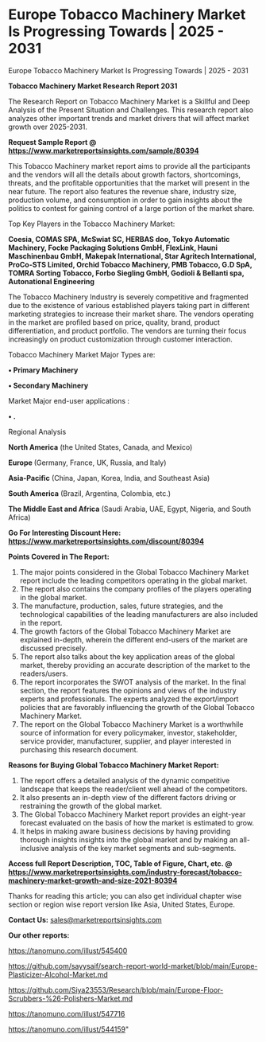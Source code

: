 # Europe Tobacco Machinery Market Is Progressing Towards | 2025 - 2031
Europe Tobacco Machinery Market Is Progressing Towards | 2025 - 2031

<strong>Tobacco Machinery Market Research Report 2031</strong>

The Research Report on Tobacco Machinery Market is a Skillful and Deep Analysis of the Present Situation and Challenges. This research report also analyzes other important trends and market drivers that will affect market growth over 2025-2031.

<strong>Request Sample Report @ <a href=https://www.marketreportsinsights.com/sample/80394>https://www.marketreportsinsights.com/sample/80394</a></strong>

This Tobacco Machinery market report aims to provide all the participants and the vendors will all the details about growth factors, shortcomings, threats, and the profitable opportunities that the market will present in the near future. The report also features the revenue share, industry size, production volume, and consumption in order to gain insights about the politics to contest for gaining control of a large portion of the market share.

Top Key Players in the Tobacco Machinery Market:

<strong>Coesia, COMAS SPA, McSwiat SC, HERBAS doo, Tokyo Automatic Machinery, Focke Packaging Solutions GmbH, FlexLink, Hauni Maschinenbau GmbH, Makepak International, Star Agritech International, ProCo-STS Limited, Orchid Tobacco Machinery, PMB Tobacco, G.D SpA, TOMRA Sorting Tobacco, Forbo Siegling GmbH, Godioli & Bellanti spa, Autonational Engineering</strong>

The Tobacco Machinery Industry is severely competitive and fragmented due to the existence of various established players taking part in different marketing strategies to increase their market share. The vendors operating in the market are profiled based on price, quality, brand, product differentiation, and product portfolio. The vendors are turning their focus increasingly on product customization through customer interaction.

Tobacco Machinery Market Major Types are:

<strong>• Primary Machinery

• Secondary Machinery</strong>

Market Major end-user applications :

<strong>• .</strong>

Regional Analysis

</u><strong><b>North America</b></strong> (the United States, Canada, and Mexico)

<strong><b>Europe </b></strong>(Germany, France, UK, Russia, and Italy)

<strong><b>Asia-Pacific</b></strong> (China, Japan, Korea, India, and Southeast Asia)

<strong><b>South America</b></strong> (Brazil, Argentina, Colombia, etc.)

<strong><b>The Middle East and Africa</b></strong> (Saudi Arabia, UAE, Egypt, Nigeria, and South Africa)

<strong>Go For Interesting Discount Here: <a href=https://www.marketreportsinsights.com/discount/80394>https://www.marketreportsinsights.com/discount/80394</a></strong>

<strong>Points Covered in The Report:</strong>
<ol>
  <li>The major points considered in the Global Tobacco Machinery Market report include the leading competitors operating in the global market.</li>
  <li>The report also contains the company profiles of the players operating in the global market.</li>
  <li>The manufacture, production, sales, future strategies, and the technological capabilities of the leading manufacturers are also included in the report.</li>
  <li>The growth factors of the Global Tobacco Machinery Market are explained in-depth, wherein the different end-users of the market are discussed precisely.</li>
  <li>The report also talks about the key application areas of the global market, thereby providing an accurate description of the market to the readers/users.</li>
  <li>The report incorporates the SWOT analysis of the market. In the final section, the report features the opinions and views of the industry experts and professionals. The experts analyzed the export/import policies that are favorably influencing the growth of the Global Tobacco Machinery Market.</li>
  <li>The report on the Global Tobacco Machinery Market is a worthwhile source of information for every policymaker, investor, stakeholder, service provider, manufacturer, supplier, and player interested in purchasing this research document.</li>
</ol>
<strong>Reasons for Buying Global Tobacco Machinery Market Report:</strong>

<ol>
  <li>The report offers a detailed analysis of the dynamic competitive landscape that keeps the reader/client well ahead of the competitors.</li>
  <li>It also presents an in-depth view of the different factors driving or restraining the growth of the global market.</li>
  <li>The Global Tobacco Machinery Market report provides an eight-year forecast evaluated on the basis of how the market is estimated to grow.</li>
  <li>It helps in making aware business decisions by having providing thorough insights insights into the global market and by making an all-inclusive analysis of the key market segments and sub-segments.</li>
</ol>
<strong>Access full Report Description, TOC, Table of Figure, Chart, etc. @ <a href=https://www.marketreportsinsights.com/industry-forecast/tobacco-machinery-market-growth-and-size-2021-80394>https://www.marketreportsinsights.com/industry-forecast/tobacco-machinery-market-growth-and-size-2021-80394</a></strong>


Thanks for reading this article; you can also get individual chapter wise section or region wise report version like Asia, United States, Europe.

<strong>Contact Us:</strong>
sales@marketreportsinsights.com

<strong>Our other reports:</strong>

<a href=https://tanomuno.com/illust/545400>https://tanomuno.com/illust/545400</a>

<a href=https://github.com/sayysaif/search-report-world-market/blob/main/Europe-Plasticizer-Alcohol-Market.md>https://github.com/sayysaif/search-report-world-market/blob/main/Europe-Plasticizer-Alcohol-Market.md</a>

<a href=https://github.com/Siya23553/Research/blob/main/Europe-Floor-Scrubbers-%26-Polishers-Market.md>https://github.com/Siya23553/Research/blob/main/Europe-Floor-Scrubbers-%26-Polishers-Market.md</a>

<a href=https://tanomuno.com/illust/547716>https://tanomuno.com/illust/547716</a>

<a href=https://tanomuno.com/illust/544159>https://tanomuno.com/illust/544159</a>"
